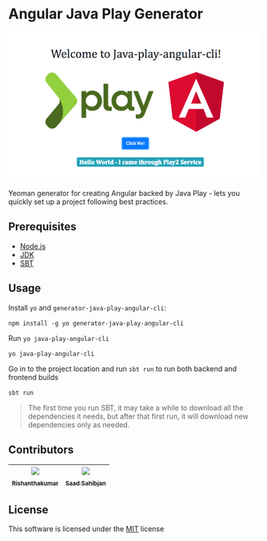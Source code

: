 # Angular Java Play Generator

![Angular Java Play Generator Image](https://github.com/Rishanthakumar/generator-java-play-angular-cli/blob/master/images/generator-java-play-angular-cli.png)

Yeoman generator for creating Angular backed by Java Play - lets you quickly set up a project following best practices.

## Prerequisites

* [Node.js](https://nodejs.org/en/)
* [JDK](http://www.oracle.com/technetwork/java/javase/downloads/index.html)
* [SBT](https://www.scala-sbt.org/)

## Usage

Install `yo` and `generator-java-play-angular-cli`:

````
npm install -g yo generator-java-play-angular-cli
````

Run `yo java-play-angular-cli`

````
yo java-play-angular-cli
````
Go in to the project location and run `sbt run` to run both backend and frontend builds

````
sbt run
````

> The first time you run SBT, it may take a while to download all the dependencies it needs, but after that first run, it will download new dependencies only as needed.

## Contributors

[<img src="https://avatars0.githubusercontent.com/u/13392302?s=400&v=4" width="100px;"/><br /><sub>Rishanthakumar</sub>](https://github.com/Rishanthakumar)| [<img src="https://avatars0.githubusercontent.com/u/18510957?s=400&v=4" width="100px;"/><br /><sub>Saad Sahibjan</sub>](https://github.com/saadsahibjan)
| :---: | :---: |

## License

This software is licensed under the [MIT](https://github.com/Rishanthakumar/generator-java-play-angular-cli/blob/dev/LICENSE) license
